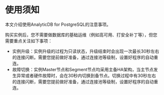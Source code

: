 # 使用须知

本文介绍使用AnalyticDB for PostgreSQL的注意事项。

购买实例后，您不需要做数据库的基础运维（例如高可用、打安全补丁等），但您需要重点关注如下事项：

-   实例升级：实例升级的过程为只读状态，升级结束时会出现一次最长30秒左右的连接闪断。需要您提前做好准备，通过连接池等级制，设置好程序的自动重连。
-   故障切换：实例Master节点和Segment节点均采用主备HA架构，当主节点发生异常或者硬件故障时，会在30秒内切换到备节点。切换过程中有30秒左右的连接闪断，需要您提前做好准备，通过连接池等级制，设置好程序的自动重连。

